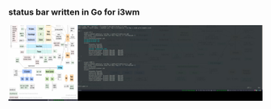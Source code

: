 ### status bar written in Go for i3wm



![showcase](https://raw.githubusercontent.com/lsgrep/gostatus/master/screenshot.jpg)


